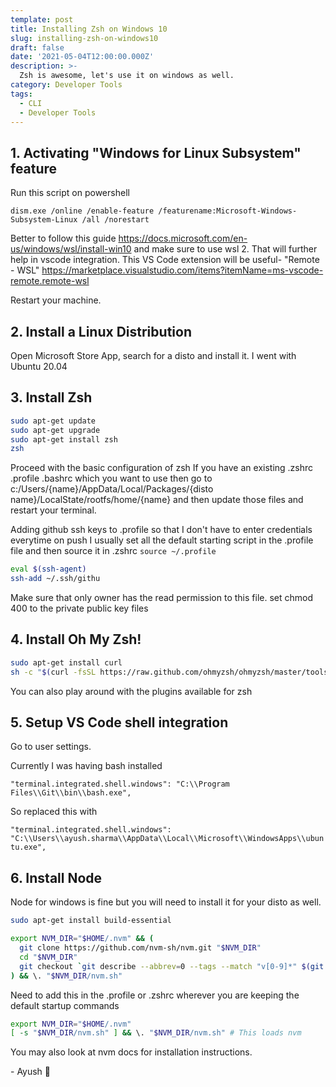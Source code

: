 ```yaml
---
template: post
title: Installing Zsh on Windows 10
slug: installing-zsh-on-windows10
draft: false
date: '2021-05-04T12:00:00.000Z'
description: >-
  Zsh is awesome, let's use it on windows as well.
category: Developer Tools
tags:
  - CLI
  - Developer Tools
---
```


## 1. Activating "Windows for Linux Subsystem" feature

Run this script on powershell

`dism.exe /online /enable-feature /featurename:Microsoft-Windows-Subsystem-Linux /all /norestart`

Better to follow this guide https://docs.microsoft.com/en-us/windows/wsl/install-win10
and make sure to use wsl 2.
That will further help in vscode integration.
This VS Code extension will be useful- "Remote - WSL"
https://marketplace.visualstudio.com/items?itemName=ms-vscode-remote.remote-wsl

Restart your machine.

## 2. Install a Linux Distribution

Open Microsoft Store App, search for a disto and install it.
I went with Ubuntu 20.04

## 3. Install Zsh

```sh
sudo apt-get update
sudo apt-get upgrade
sudo apt-get install zsh
zsh
```

Proceed with the basic configuration of zsh
If you have an existing .zshrc .profile .bashrc which you want to use then go to c:/Users/{name}/AppData/Local/Packages/{disto name}/LocalState/rootfs/home/{name} and then update those files and restart your terminal.

Adding github ssh keys to .profile so that I don't have to enter credentials everytime on push
I usually set all the default starting script in the .profile file and then source it in .zshrc
`source ~/.profile`

```sh
eval $(ssh-agent)
ssh-add ~/.ssh/githu
```

Make sure that only owner has the read permission to this file. set chmod 400 to the private public key files

## 4. Install Oh My Zsh!

```sh
sudo apt-get install curl
sh -c "$(curl -fsSL https://raw.github.com/ohmyzsh/ohmyzsh/master/tools/install.sh)"
```

You can also play around with the plugins available for zsh

## 5. Setup VS Code shell integration

Go to user settings.

Currently I was having bash installed

`"terminal.integrated.shell.windows": "C:\\Program Files\\Git\\bin\\bash.exe",`

So replaced this with

`"terminal.integrated.shell.windows": "C:\\Users\\ayush.sharma\\AppData\\Local\\Microsoft\\WindowsApps\\ubuntu.exe",`

## 6. Install Node

Node for windows is fine but you will need to install it for your disto as well.

```sh
sudo apt-get install build-essential

export NVM_DIR="$HOME/.nvm" && (
  git clone https://github.com/nvm-sh/nvm.git "$NVM_DIR"
  cd "$NVM_DIR"
  git checkout `git describe --abbrev=0 --tags --match "v[0-9]*" $(git rev-list --tags --max-count=1)`
) && \. "$NVM_DIR/nvm.sh"

```

Need to add this in the .profile or .zshrc wherever you are keeping the default startup commands

```sh
export NVM_DIR="$HOME/.nvm"
[ -s "$NVM_DIR/nvm.sh" ] && \. "$NVM_DIR/nvm.sh" # This loads nvm
```

You may also look at nvm docs for installation instructions.

\- Ayush 🙂
